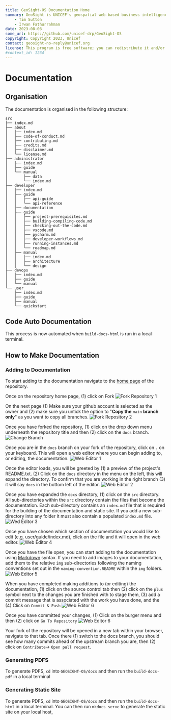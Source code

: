 ```yaml
---
title: GeoSight-OS Documentation Home 
summary: GeoSight is UNICEF's geospatial web-based business intelligence platform.
    - Tim Sutton
    - Irwan Fathurrahman
date: 2023-08-03
some_url: https://github.com/unicef-drp/GeoSight-OS
copyright: Copyright 2023, Unicef
contact: geosight-no-reply@unicef.org
license: This program is free software; you can redistribute it and/or modify it under the terms of the GNU Affero General Public License as published by the Free Software Foundation; either version 3 of the License, or (at your option) any later version.
#context_id: 1234
---
```


# Documentation

## Organisation

The documentation is organised in the following structure:

```
src
├── index.md
├── about
│   ├── index.md
│   ├── code-of-conduct.md
│   ├── contributing.md
│   ├── credits.md
│   ├── disclaimer.md
│   └── license.md
├── administrator
│   ├── index.md
│   ├── guide
│   └── manual
│       ├── data
│       └── index.md
├── developer
│   ├── index.md
│   ├── guide
│   │   ├── api-guide
│   │   └── api-reference
│   ├── documentation
│   ├── guide
│   │   ├── project-prerequisites.md
│   │   ├── building-compiling-code.md
│   │   ├── checking-out-the-code.md
│   │   ├── vscode.md
│   │   ├── pycharm.md
│   │   ├── developer-workflows.md
│   │   ├── running-instances.md
│   │   └── roadmap.md
│   ├── manual
│   │   ├── index.md
│   │   ├── architecture
│   │   └── design
├── devops
│   ├── index.md
│   ├── guide
│   └── manual
└── user
    ├── index.md
    ├── guide
    ├── manual
    └── quickstart
```

## Code Auto Documentation
<!-- mkdocstrings related -->

This process is now automated when `build-docs-html` is run in a local terminal.

## How to Make Documentation
<!-- To Be Populated -->

### Adding to Documentation

To start adding to the documentation navigate to the [home page](https://github.com/unicef-drp/GeoSight-OS) of the repository.

Once on the repository home page, (1) click on Fork
![Fork Repository 1](img/dev-docs-fork-repo-1.png)

On the next page (1) Make sure your github account is selected as the owner and (2) make sure you untick the option to  "**Copy the** `main` **branch only**" as you want to copy all branches.
![Fork Repository 2](img/dev-docs-fork-repo-2.png)

Once you have forked the repository, (1) click on the drop down menu underneath the repository title and then (2) click on the `docs` branch.
![Change Branch](img/dev-docs-change-branch.png)

Once you are in the `docs` branch on your fork of the repository, click on `.` on your keyboard. This will open a web editor where you can begin adding to, or editing, the documentation.
![Web Editor 1](img/dev-docs-web-editor-1.png)

Once the editor loads, you will be greeted by (1) a preview of the project's README.txt. (2) Click on the `docs` directory in the menu on the left, this will expand the directory. To confirm that you are working in the right branch (3) it will say `docs` in the bottom left of the editor.
![Web Editor 2](img/dev-docs-web-editor-2.png)

Once you have expanded the `docs` directory, (1) click on the `src` directory. All sub-directories within the `src` directory contain the files that become the documentation. Each sub-directory contains an `index.md` file that is required for the building of the documentation and static site. If you add a new sub-directory into any folder it must also contain a populated `index.md` file.
![Wed Editor 3](img/dev-docs-web-editor-3.png)

Once you have chosen which section of documentation you would like to edit (e.g. user/guide/index.md), click on the file and it will open in the web editor.
![Web Editor 4](img/dev-docs-web-editor-4.png)

Once you have the file open, you can start adding to the documentation using [Markdown](https://www.markdownguide.org/) syntax. If you need to add images to your documentation, add them to the relative `img` sub-directories following the naming conventions set out in the `naming-convention.README` within the `img` folders.
![Web Editor 5](img/dev-docs-web-editor-5.png)

When you have completed making additions to (or editing) the documentation, (1) click on the source control tab then (2) click on the `plus` symbol next to the changes you are finished with to stage them, (3) add a commit message that is associated with the work you have done, and the (4) Click on `Commit & Push`
![Web Editor 6](img/dev-docs-web-editor-6.png)

Once you have committed your changes, (1) Click on the burger menu and then (2) click on `Go To Repository`
![Web Editor 6](img/dev-docs-web-editor-7.png)

Your fork of the repository will be opened in a new tab within your browser, navigate to that tab. Once there (1) switch to the docs branch, you should see how many commits ahead of the upstream branch you are, then (2) click on `Contribute`-> `Open pull request`.

### Generating PDFS
<!-- To Be Populated -->

To generate PDFS, `cd` into `GEOSIGHT-OS/docs` and then run the `build-docs-pdf` in a local terminal

### Generating Static Site
<!-- To Be Populated -->

To generate PDFS, `cd` into `GEOSIGHT-OS/docs` and then run the `build-docs-html` in a local terminal.
You can then run `mkdocs serve` to generate the static site on your local host, 